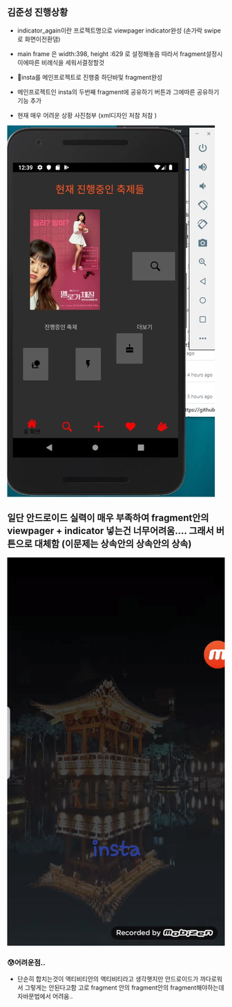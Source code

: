 ## 김준성 진행상황
- indicator_again이란 프로젝트명으로 viewpager indicator완성 (손가락 swipe로 화면이전환댐)
- main frame 은 width:398, height :629 로 설정해놓음 따라서 fragment설정시 이에따른 비례식을 세워서결정할것
- 🌱insta를 메인프로젝트로 진행중 하단바및 fragment완성
- 메인프로젝트인 insta의 두번째 fragment에 공유하기 버튼과 그에따른 공유하기 기능 추가

- 현재 매우 어려운 상황 사진첨부 (xml디자인 처참 처참 )

![frag2ing](./disaster.JPG)
## 일단 안드로이드 실력이 매우 부족하여 fragment안의 viewpager + indicator 넣는건 너무어려움.... 그래서 버튼으로 대체함 (이문제는 상속안의 상속안의 상속)
![melo](./g.gif)
###  😰어려운점..
- 단순히 합치는것이 액티비티안의 액티비티라고 생각햇지만 안드로이드가 까다로워서 그렇게는 안된다고함 고로 fragment 안의 fragment안의 fragment해야하는데 자바문법에서 어려움..
